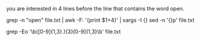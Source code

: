 you are interested in 4 lines before the line that contains the word open.

grep -n "open" file.txt | awk -F: '{print $1+4}' | xargs -I {} sed -n '{}p' file.txt

grep -Eo '\b([0-9]{1,3}\.){3}[0-9]{1,3}\b' file.txt
